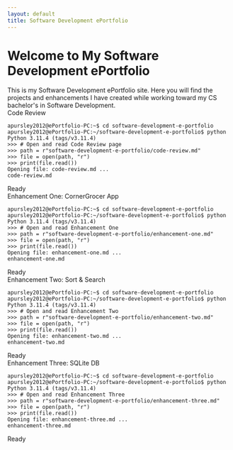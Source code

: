 ```yaml
---
layout: default
title: Software Development ePortfolio
---
```


<h1 id="typed-text">Welcome to My Software Development ePortfolio</h1>

<div class="intro-text">
  This is my Software Development ePortfolio site. Here you will find the projects and enhancements I have created while working toward my CS bachelor's in Software Development.
</div>

<!-- Terminal Window: Code Review -->
<div class="terminal-window">
  <div class="terminal-header">
    <span>Code Review</span>
    <div class="terminal-buttons">
      <div class="terminal-button minimize"><i class="fa-solid fa-window-minimize"></i></div>
      <div class="terminal-button maximize"><i class="fa-regular fa-window-maximize"></i></div>
      <div class="terminal-button close"><i class="fa-solid fa-x"></i></div>
    </div>
  </div>
  <div class="terminal-content">
    <code>
apursley2012@ePortfolio-PC:~$ cd software-development-e-portfolio  
apursley2012@ePortfolio-PC:~/software-development-e-portfolio$ python  
Python 3.11.4 (tags/v3.11.4)  
&gt;&gt;&gt; # Open and read Code Review page  
&gt;&gt;&gt; path = r"software-development-e-portfolio/code-review.md"  
&gt;&gt;&gt; file = open(path, "r")  
&gt;&gt;&gt; print(file.read())  
Opening file: code-review.md ...  
<span class="clickable-link" onclick="openPage('code-review')">code-review.md</span>
    </code>
  </div>
  <div class="status-bar">Ready</div>
</div>

<!-- Repeat for Enhancements 1–3 -->
<div class="terminal-window">
  <div class="terminal-header">
    <span>Enhancement One: CornerGrocer App</span>
    <div class="terminal-buttons">
      <div class="terminal-button minimize"><i class="fa-solid fa-window-minimize"></i></div>
      <div class="terminal-button maximize"><i class="fa-regular fa-window-maximize"></i></div>
      <div class="terminal-button close"><i class="fa-solid fa-x"></i></div>
    </div>
  </div>
  <div class="terminal-content">
    <code>
apursley2012@ePortfolio-PC:~$ cd software-development-e-portfolio  
apursley2012@ePortfolio-PC:~/software-development-e-portfolio$ python  
Python 3.11.4 (tags/v3.11.4)  
&gt;&gt;&gt; # Open and read Enhancement One  
&gt;&gt;&gt; path = r"software-development-e-portfolio/enhancement-one.md"  
&gt;&gt;&gt; file = open(path, "r")  
&gt;&gt;&gt; print(file.read())  
Opening file: enhancement-one.md ...  
<span class="clickable-link" onclick="openPage('enhancement-one')">enhancement-one.md</span>
    </code>
  </div>
  <div class="status-bar">Ready</div>
</div>

<div class="terminal-window">
  <div class="terminal-header">
    <span>Enhancement Two: Sort & Search</span>
    <div class="terminal-buttons">
      <div class="terminal-button minimize"><i class="fa-solid fa-window-minimize"></i></div>
      <div class="terminal-button maximize"><i class="fa-regular fa-window-maximize"></i></div>
      <div class="terminal-button close"><i class="fa-solid fa-x"></i></div>
    </div>
  </div>
  <div class="terminal-content">
    <code>
apursley2012@ePortfolio-PC:~$ cd software-development-e-portfolio  
apursley2012@ePortfolio-PC:~/software-development-e-portfolio$ python  
Python 3.11.4 (tags/v3.11.4)  
&gt;&gt;&gt; # Open and read Enhancement Two  
&gt;&gt;&gt; path = r"software-development-e-portfolio/enhancement-two.md"  
&gt;&gt;&gt; file = open(path, "r")  
&gt;&gt;&gt; print(file.read())  
Opening file: enhancement-two.md ...  
<span class="clickable-link" onclick="openPage('enhancement-two')">enhancement-two.md</span>
    </code>
  </div>
  <div class="status-bar">Ready</div>
</div>

<div class="terminal-window">
  <div class="terminal-header">
    <span>Enhancement Three: SQLite DB</span>
    <div class="terminal-buttons">
      <div class="terminal-button minimize"><i class="fa-solid fa-window-minimize"></i></div>
      <div class="terminal-button maximize"><i class="fa-regular fa-window-maximize"></i></div>
      <div class="terminal-button close"><i class="fa-solid fa-x"></i></div>
    </div>
  </div>
  <div class="terminal-content">
    <code>
apursley2012@ePortfolio-PC:~$ cd software-development-e-portfolio  
apursley2012@ePortfolio-PC:~/software-development-e-portfolio$ python  
Python 3.11.4 (tags/v3.11.4)  
&gt;&gt;&gt; # Open and read Enhancement Three  
&gt;&gt;&gt; path = r"software-development-e-portfolio/enhancement-three.md"  
&gt;&gt;&gt; file = open(path, "r")  
&gt;&gt;&gt; print(file.read())  
Opening file: enhancement-three.md ...  
<span class="clickable-link" onclick="openPage('enhancement-three')">enhancement-three.md</span>
    </code>
  </div>
  <div class="status-bar">Ready</div>
</div>

<script>
function openPage(pageName) {
  window.location.href = pageName + '.html';
}
</script>
